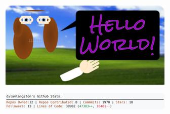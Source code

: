 <!-- 
Version 2.0.34
Built Sat Jun 01 2024 18:59:27 GMT+0000 (Coordinated Universal Time)
-->

<h1 align="center">
  <a href="./src/ReadMe.md" title="Click to View Source">
    <picture width="100%" alt="Dylan">
      <source media="(prefers-color-scheme: dark)" srcset="dylan-dark.svg?version=2.0.34">
      <img src="dylan-light.svg?version=2.0.34" alt="Dylan">
    </picture>
  </a>
</h1>

<div align="center">
  <picture width="100%" alt="Profile Info and Stats">
    <source media="(prefers-color-scheme: dark)" srcset="stats-dark.svg?version=2.0.34">
    <img src="stats-light.svg?version=2.0.34" alt="Profile Info and Stats">
  </picture>
</div>
